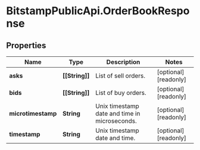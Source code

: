# BitstampPublicApi.OrderBookResponse

## Properties

Name | Type | Description | Notes
------------ | ------------- | ------------- | -------------
**asks** | **[[String]]** | List of sell orders. | [optional] [readonly] 
**bids** | **[[String]]** | List of buy orders. | [optional] [readonly] 
**microtimestamp** | **String** | Unix timestamp date and time in microseconds. | [optional] [readonly] 
**timestamp** | **String** | Unix timestamp date and time. | [optional] [readonly] 


